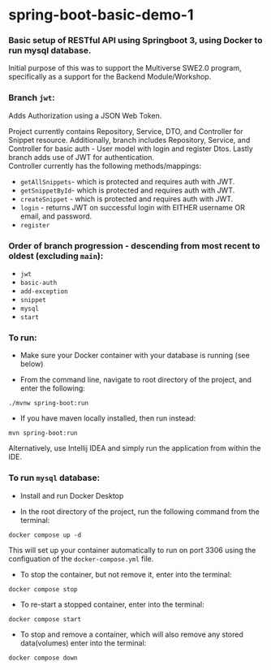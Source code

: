 # spring-boot-basic-demo-1

### Basic setup of RESTful API using Springboot 3, using Docker to run mysql database.  

Initial purpose of this was to support the Multiverse SWE2.0 program, specifically as a support for the Backend Module/Workshop.  

### Branch `jwt`:
Adds Authorization using a JSON Web Token.  

Project currently contains Repository, Service, DTO, and Controller for Snippet resource. Additionally, branch includes Repository, Service, and Controller for basic auth - User model with login and register Dtos.  Lastly branch adds use of JWT for authentication.  
Controller currently has the following methods/mappings:
   - `getAllSnippets`- which is protected and requires auth with JWT.
   - `getSnippetById`- which is protected and requires auth with JWT.
   - `createSnippet` - which is protected and requires auth with JWT.  
   - `login` - returns JWT on successful login with EITHER username OR email, and password.
   - `register`

### Order of branch progression - descending from most recent to oldest (excluding `main`):
   - `jwt`
   - `basic-auth`
   - `add-exception`
   - `snippet`
   - `mysql`
   - `start`

### To run:

   - Make sure your Docker container with your database is running (see below)

   - From the command line, navigate to root directory of the project, and enter the following:
```
./mvnw spring-boot:run
```
   - If you have maven locally installed, then run instead:
```
mvn spring-boot:run
```

Alternatively, use Intellij IDEA and simply run the application from within the IDE.



### To run `mysql` database:
   - Install and run Docker Desktop
     
   - In the root directory of the project, run the following command from the terminal:
```
docker compose up -d
```

This will set up your container automatically to run on port 3306 using the configuation of the `docker-compose.yml` file.

   - To stop the container, but not remove it, enter into the terminal:
```
docker compose stop
```
   - To re-start a stopped container, enter into the terminal:
```
docker compose start
```
   - To stop and remove a container, which will also remove any stored data(volumes) enter into the terminal:
```
docker compose down
```

